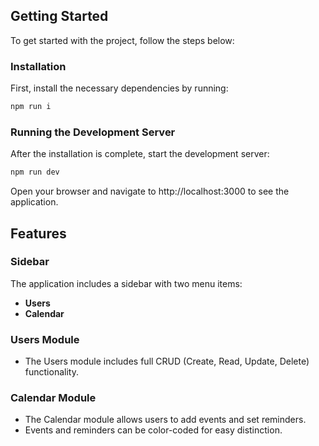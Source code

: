

## Getting Started

To get started with the project, follow the steps below:

### Installation

First, install the necessary dependencies by running:

```bash
npm run i
```
### Running the Development Server

After the installation is complete, start the development server:
```bash
npm run dev
```

Open your browser and navigate to http://localhost:3000 to see the application.

## Features

### Sidebar

The application includes a sidebar with two menu items:
- **Users**
- **Calendar**

### Users Module

- The Users module includes full CRUD (Create, Read, Update, Delete) functionality.

### Calendar Module

- The Calendar module allows users to add events and set reminders.
- Events and reminders can be color-coded for easy distinction.